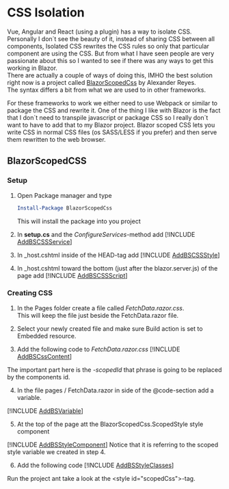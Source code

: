 # CSS Isolation

Vue, Angular and React (using a plugin) has a way to isolate CSS.  
Personally I don´t see the beauty of it, instead of sharing CSS between all components, Isolated CSS rewrites the CSS rules so only that particular component are using the CSS.
But from what I have seen people are very passionate about this so I wanted to see if there was any ways to get this working in Blazor.  
There are actually a couple of ways of doing this, IMHO the best solution right now is a project called [BlazorScopedCss](https://github.com/alexandrereyes/BlazorScopedCss) by Alexander Reyes.  
The syntax differs a bit from what we are used to in other frameworks.

For these frameworks to work we either need to use Webpack or similar to package the CSS and rewrite it.
One of the thing I like with Blazor is the fact that I don´t need to transpile javascript or package CSS so I really don´t want to have to add that to my Blazor project.
Blazor scoped CSS lets you write CSS in normal CSS files (os SASS/LESS if you prefer) and then serve them rewritten to the web browser.

## BlazorScopedCSS

### Setup

1. Open Package manager and type

    ``` Powershell
    Install-Package BlazorScopedCss
    ```

    This will install the package into you project
2. In **setup.cs** and the *ConfigureServices*-method add
[!INCLUDE [AddBSCSSService](Snippets/AddBSCSSService.md)]

3. In _host.cshtml inside of the HEAD-tag add
[!INCLUDE [AddBSCSSStyle](Snippets/AddBSCSSStyle.md)]

4. In _host.cshtml toward the bottom (just after the blazor.server.js) of the page add
[!INCLUDE [AddBSCSSScript](Snippets/AddBSCSSScript.md)]

### Creating CSS

1. In the Pages folder create a file called *FetchData.razor.css*.  
This will keep the file just beside the FetchData.razor file.

2. Select your newly created file and make sure Build action is set to Embedded resource.

3. Add the following code to *FetchData.razor.css*
[!INCLUDE [AddBSCssContent](Snippets/AddBSCssContent.md)]

The important part here is the *-scopedId* that phrase is going to be replaced by the components id.

4. In the file pages / FetchData.razor in side of the @code-section add a variable.

[!INCLUDE [AddBSVariable](Snippets/AddBSVariable.md)]

5. At the top of the page att the BlazorScopedCss.ScopedStyle style component

[!INCLUDE [AddBSStyleComponent](Snippets/AddBSStyleComponent.md)]
Notice that it is referring to the scoped style variable we created in step 4.

6. Add the following code
[!INCLUDE [AddBSStyleClasses](Snippets/AddBSStyleClasses.md)]


Run the project ant take a look at the  \<style id="scopedCss"\>-tag.
